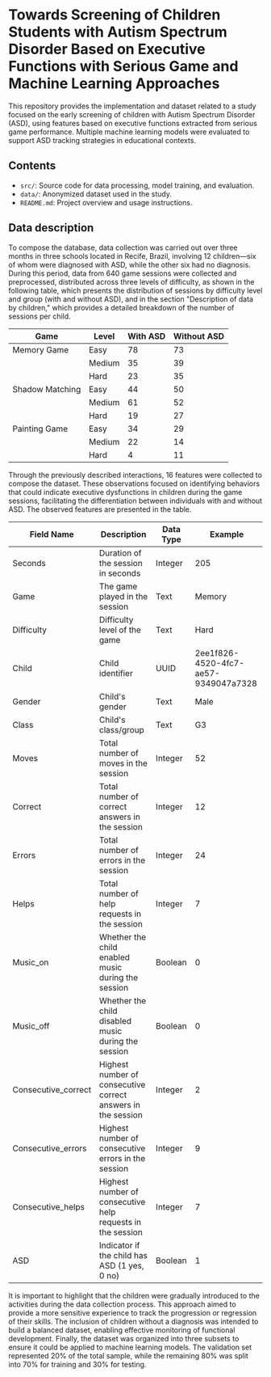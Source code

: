# Towards Screening of Children Students with Autism Spectrum Disorder Based on Executive Functions with Serious Game and Machine Learning Approaches

This repository provides the implementation and dataset related to a study focused on the early screening of children with Autism Spectrum Disorder (ASD), using features based on executive functions extracted from serious game performance. Multiple machine learning models were evaluated to support ASD tracking strategies in educational contexts.

## Contents

- `src/`: Source code for data processing, model training, and evaluation.
- `data/`: Anonymized dataset used in the study.
- `README.md`: Project overview and usage instructions.

## Data description

To compose the database, data collection was carried out over three months in three schools located in Recife, Brazil, involving 12 children—six of whom were diagnosed with ASD, while the other six had no diagnosis. During this period, data from 640 game sessions were collected and preprocessed, distributed across three levels of difficulty, as shown in the following table, which presents the distribution of sessions by difficulty level and group (with and without ASD), and in the section "Description of data by children," which provides a detailed breakdown of the number of sessions per child.

| **Game**           | **Level** | **With ASD** | **Without ASD** |
|--------------------|-----------|--------------|-----------------|
| Memory Game        | Easy      | 78           | 73              |
|                    | Medium    | 35           | 39              |
|                    | Hard      | 23           | 35              |
| Shadow Matching    | Easy      | 44           | 50              |
|                    | Medium    | 61           | 52              |
|                    | Hard      | 19           | 27              |
| Painting Game      | Easy      | 34           | 29              |
|                    | Medium    | 22           | 14              |
|                    | Hard      | 4            | 11              |

Through the previously described interactions, 16 features were collected to compose the dataset. These observations focused on identifying behaviors that could indicate executive dysfunctions in children during the game sessions, facilitating the differentiation between individuals with and without ASD. The observed features are presented in the table.

| **Field Name**           | **Description**                                                        | **Data Type** | **Example**                          |
|--------------------------|------------------------------------------------------------------------|---------------|---------------------------------------|
| Seconds                  | Duration of the session in seconds                                     | Integer       | 205                                   |
| Game                     | The game played in the session                                         | Text          | Memory                                |
| Difficulty               | Difficulty level of the game                                           | Text          | Hard                                  |
| Child                    | Child identifier                                                       | UUID          | 2ee1f826-4520-4fc7-ae57-9349047a7328 |
| Gender                   | Child's gender                                                         | Text          | Male                                  |
| Class                    | Child's class/group                                                    | Text          | G3                                    |
| Moves                    | Total number of moves in the session                                   | Integer       | 52                                    |
| Correct                  | Total number of correct answers in the session                         | Integer       | 12                                    |
| Errors                   | Total number of errors in the session                                  | Integer       | 24                                    |
| Helps                    | Total number of help requests in the session                           | Integer       | 7                                     |
| Music_on                 | Whether the child enabled music during the session                     | Boolean       | 0                                     |
| Music_off                | Whether the child disabled music during the session                    | Boolean       | 0                                     |
| Consecutive_correct      | Highest number of consecutive correct answers in the session           | Integer       | 2                                     |
| Consecutive_errors       | Highest number of consecutive errors in the session                    | Integer       | 9                                     |
| Consecutive_helps        | Highest number of consecutive help requests in the session             | Integer       | 7                                     |
| ASD                      | Indicator if the child has ASD (1 yes, 0 no)                           | Boolean       | 1                                     |

It is important to highlight that the children were gradually introduced to the activities during the data collection process. This approach aimed to provide a more sensitive experience to track the progression or regression of their skills. The inclusion of children without a diagnosis was intended to build a balanced dataset, enabling effective monitoring of functional development.
Finally, the dataset was organized into three subsets to ensure it could be applied to machine learning models. The validation set represented 20% of the total sample, while the remaining 80% was split into 70% for training and 30% for testing.
